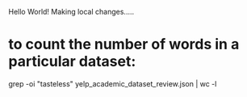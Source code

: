 Hello World!
Making local changes.....

# to count the number of words in a particular dataset:
grep -oi "tasteless"  yelp_academic_dataset_review.json | wc -l
